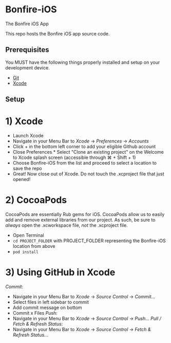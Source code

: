 # Bonfire-iOS
The Bonfire iOS App

This repo hosts the Bonfire iOS app source code.

## Prerequisites

You MUST have the following things properly installed and setup on your development device.

* [Git](https://git-scm.com/)
* [Xcode](https://itunes.apple.com/us/app/xcode/id497799835?mt=12)

## Setup

# 1) Xcode
* Launch Xcode
* Navigate in your Menu Bar to *Xcode* -> *Preferences* -> *Accounts*
* Click + in the bottom left corner to add your eligible Github account
* Close Preferences
* Select "Clone an existing project" on the Welcome to Xcode splash screen (accessible through ⌘ + Shift + 1)
* Choose Bonfire-iOS from the list and proceed to select a location to save the repo
* Great! Now close out of Xcode. Do not touch the .xcproject file that just opened!

# 2) CocoaPods
CocoaPods are essentially Rub gems for iOS. CocoaPods allow us to easily add and remove external libraries from our project. As such, be sure to *always* open the .xcworkspace file, _not_ the .xcproject file.
* Open Terminal
* `cd PROJECT_FOLDER` with PROJECT_FOLDER representing the Bonfire-iOS location from above
* `pod install`

# 3) Using GitHub in Xcode
_Commit:_
* Navigate in your Menu Bar to *Xcode* -> *Source Control* -> *Commit...*
* Select files in left sidebar to commit
* Add commit message on bottom
* Commit x Files
_Push:_
* Navigate in your Menu Bar to *Xcode* -> *Source Control* -> *Push...*
_Pull / Fetch & Refresh Status:_
* Navigate in your Menu Bar to *Xcode* -> *Source Control* -> *Fetch & Refresh Status...*
